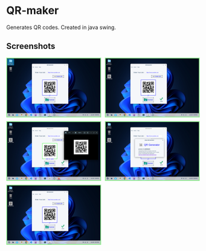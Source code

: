 # QR-maker
Generates QR codes. Created in java swing.

## Screenshots

<div style="display: flex;flex-direction: column; grid-gap: 10px;">
    <div style="display: flex; grid-gap: 10px;">
        <img src="images/s1.png" alt="screenshots" width="49%" style="border: 2px solid lightgreen"/>
        <img src="images/s2.png" alt="screenshots" width="49%" style="border: 2px solid lightgreen"/>
    </div>
    <div style="display: flex; grid-gap: 10px;">
        <img src="images/s3.png" alt="screenshots" width="49%" style="border: 2px solid lightgreen"/>
        <img src="images/s4.png" alt="screenshots" width="49%" style="border: 2px solid lightgreen"/>
    </div>
      <div style="display: flex; grid-gap: 10px;">
        <img src="images/s5.png" alt="screenshots" width="49%" style="border: 2px solid lightgreen"/>
    </div>
</div>
<br>